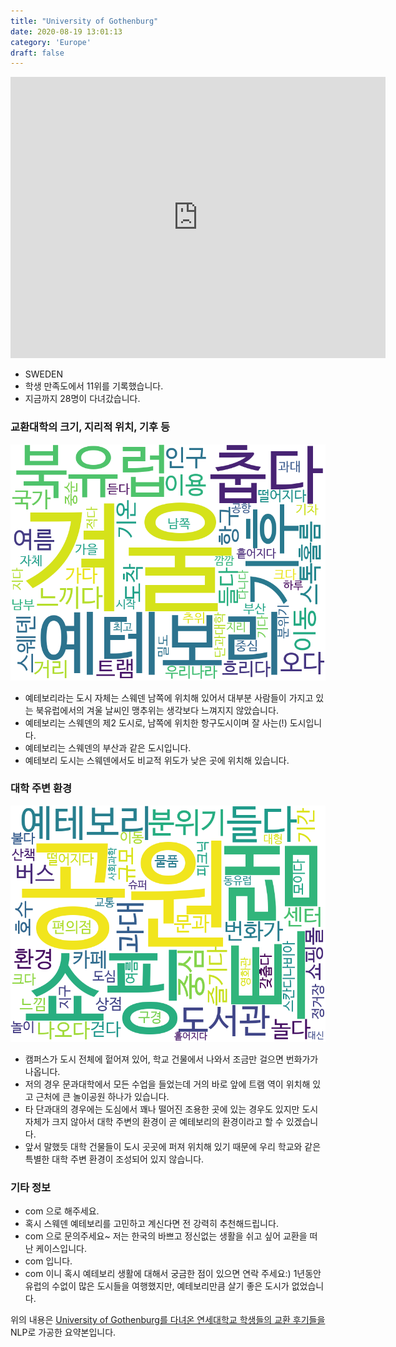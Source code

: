 ```yaml
---
title: "University of Gothenburg"
date: 2020-08-19 13:01:13
category: 'Europe'
draft: false
---
```


<iframe
width="600"
height="450"
frameborder="0" style="border:0"
src="https://www.google.com/maps/embed/v1/place?key=AIzaSyC9e1AME-pVmWC4hBpFdu5S4dKzyepa3HQ&q=University+of+Gothenburg&center=57.69817190000001,11.971878&zoom=14" allowfullscreen>
</iframe>

* SWEDEN
* 학생 만족도에서 11위를 기록했습니다.
* 지금까지 28명이 다녀갔습니다. 

### 교환대학의 크기, 지리적 위치, 기후 등

![gen_info-WordCloud](../univ_wordclouds_okt/gen_info/SE000011_gen_info_okt.png)

* 예테보리라는 도시 자체는 스웨덴 남쪽에 위치해 있어서 대부분 사람들이 가지고 있는 북유럽에서의 겨울 날씨인 맹추위는 생각보다 느껴지지 않았습니다.
* 예테보리는 스웨덴의 제2 도시로, 남쪽에 위치한 항구도시이며 잘 사는(!) 도시입니다.
* 예테보리는 스웨덴의 부산과 같은 도시입니다.
* 예테보리 도시는 스웨덴에서도 비교적 위도가 낮은 곳에 위치해 있습니다.


### 대학 주변 환경

![env_info-WordCloud](../univ_wordclouds_okt/env_info/SE000011_env_info_okt.png)

* 캠퍼스가 도시 전체에 헡어져 있어, 학교 건물에서 나와서 조금만 걸으면 번화가가 나옵니다.
* 저의 경우 문과대학에서 모든 수업을 들었는데 거의 바로 앞에 트램 역이 위치해 있고 근처에 큰 놀이공원 하나가 있습니다.
* 타 단과대의 경우에는 도심에서 꽤나 떨어진 조용한 곳에 있는 경우도 있지만 도시 자체가 크지 않아서 대학 주변의 환경이 곧 예테보리의 환경이라고 할 수 있겠습니다.
* 앞서 말했듯 대학 건물들이 도시 곳곳에 퍼져 위치해 있기 때문에 우리 학교와 같은 특별한 대학 주변 환경이 조성되어 있지 않습니다.


### 기타 정보

* com 으로 해주세요.
* 혹시 스웨덴 예테보리를 고민하고 계신다면 전 강력히 추천해드립니다.
* com 으로 문의주세요~ 저는 한국의 바쁘고 정신없는 생활을 쉬고 싶어 교환을 떠난 케이스입니다.
* com 입니다.
* com 이니 혹시 예테보리 생활에 대해서 궁금한 점이 있으면 연락 주세요:) 1년동안 유럽의 수없이 많은 도시들을 여행했지만, 예테보리만큼 살기 좋은 도시가 없었습니다.


위의 내용은 [University of Gothenburg를 다녀온 연세대학교 학생들의 교환 후기들을](http://oia.yonsei.ac.kr/partner/expReport.asp?ucode=SE000011&bgbn=A) NLP로 가공한 요약본입니다. 
